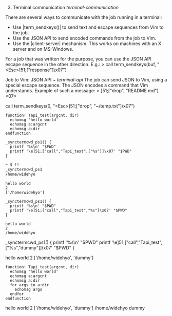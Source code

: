 
3. Terminal communication			 *terminal-communication*

There are several ways to communicate with the job running in a terminal:
- Use |term_sendkeys()| to send text and escape sequences from Vim to the job.
- Use the JSON API to send encoded commands from the job to Vim.
- Use the |client-server| mechanism. This works on machines with an X server
  and on MS-Windows.

For a job that was written for the purpose, you can use the JSON API escape
sequence in the other direction.  E.g.: >
	call term_sendkeys(buf, "\<Esc>]51;["response"]\x07")

Job to Vim: JSON API ~
							*terminal-api*
The job can send JSON to Vim, using a special escape sequence.  The JSON
encodes a command that Vim understands.  Example of such a message: >
	<Esc>]51;["drop", "README.md"]<07>

call term_sendkeys(0, "\<Esc>]51;["drop", "~/temp.txt"]\x07")


```vim
function! Tapi_test(argcnt, dir)
  echomsg 'hello world'
  echomsg a:argcnt
  echomsg a:dir
endfunction
```

```
_synctermcwd_ps1() {
  printf '%s\n' "$PWD"
  printf '\e]51;["call","Tapi_test",["%s"]]\x07' "$PWD"
}
```

```bash
~ $ !!
_synctermcwd_ps1
/home/widehyo
```

```message
hello world
2
['/home/widehyo']
```


```
_synctermcwd_ps1() {
  printf '%s\n' "$PWD"
  printf '\e]51;["call","Tapi_test","%s"]\x07' "$PWD"
}
```

```message
hello world
2
/home/widehyo
```


_synctermcwd_ps1() {
  printf '%s\n' "$PWD"
  printf '\e]51;["call","Tapi_test",["%s","dummy"]]\x07' "$PWD"
}

hello world
2
['/home/widehyo', 'dummy']

```vim
function! Tapi_test(argcnt, dir)
  echomsg 'hello world'
  echomsg a:argcnt
  echomsg a:dir
  for args in a:dir
    echomsg args
  endfor
endfunction
```

hello world
2
['/home/widehyo', 'dummy']
/home/widehyo
dummy
